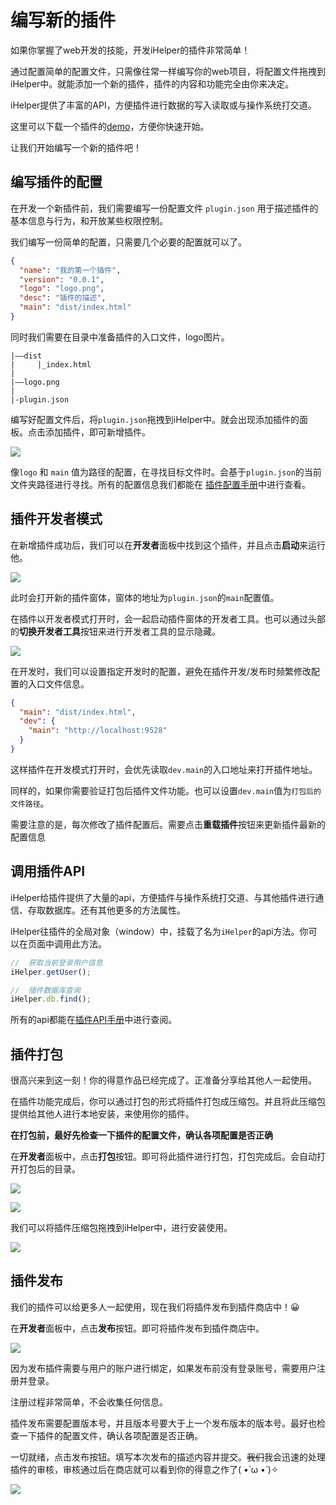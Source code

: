 # 编写新的插件

如果你掌握了web开发的技能，开发iHelper的插件非常简单！

通过配置简单的配置文件，只需像往常一样编写你的web项目，将配置文件拖拽到iHelper中。就能添加一个新的插件，插件的内容和功能完全由你来决定。

iHelper提供了丰富的API，方便插件进行数据的写入读取或与操作系统打交道。

这里可以下载一个插件的[demo](https://ihelper-1253668581.cos.ap-nanjing.myqcloud.com/iHelper-plugin.rar)，方便你快速开始。

让我们开始编写一个新的插件吧！

## 编写插件的配置

在开发一个新插件前，我们需要编写一份配置文件 `plugin.json` 用于描述插件的基本信息与行为，和开放某些权限控制。

我们编写一份简单的配置，只需要几个必要的配置就可以了。

```json
{
  "name": "我的第一个插件",
  "version": "0.0.1",
  "logo": "logo.png",
  "desc": "插件的描述",
  "main": "dist/index.html"
}
```

同时我们需要在目录中准备插件的入口文件，logo图片。

```
|——dist
|     |_index.html
|
|——logo.png
|
|-plugin.json
```

编写好配置文件后，将`plugin.json`拖拽到iHelper中。就会出现添加插件的面板。点击添加插件，即可新增插件。

![](../../assets/image/new-plugin/1.png)


像`logo` 和 `main` 值为路径的配置，在寻找目标文件时。会基于`plugin.json`的当前文件夹路径进行寻找。所有的配置信息我们都能在 [插件配置手册](./plugin-config.md)中进行查看。

##  插件开发者模式

在新增插件成功后，我们可以在**开发者**面板中找到这个插件，并且点击**启动**来运行他。

![](../../assets/image/new-plugin/2.png)

此时会打开新的插件窗体，窗体的地址为`plugin.json`的`main`配置值。

在插件以开发者模式打开时，会一起启动插件窗体的开发者工具。也可以通过头部的**切换开发者工具**按钮来进行开发者工具的显示隐藏。

![](../../assets/image/new-plugin/2-1.png)

在开发时，我们可以设置指定开发时的配置，避免在插件开发/发布时频繁修改配置的入口文件信息。

```json
{
  "main": "dist/index.html",
  "dev": {
    "main": "http://localhost:9528"
  }
}
```

这样插件在开发模式打开时，会优先读取`dev.main`的入口地址来打开插件地址。

同样的，如果你需要验证打包后插件文件功能。也可以设置`dev.main`值为`打包后的文件路径`。

需要注意的是，每次修改了插件配置后。需要点击**重载插件**按钮来更新插件最新的配置信息

##  调用插件API

iHelper给插件提供了大量的api，方便插件与操作系统打交道、与其他插件进行通信、存取数据库。还有其他更多的方法属性。

iHelper往插件的全局对象（window）中，挂载了名为`iHelper`的api方法。你可以在页面中调用此方法。

```js
//  获取当前登录用户信息
iHelper.getUser();

//  插件数据库查询
iHelper.db.find();
```

所有的api都能在[插件API手册](../../api/README.md)中进行查阅。

##  插件打包

很高兴来到这一刻！你的得意作品已经完成了。正准备分享给其他人一起使用。

在插件功能完成后，你可以通过打包的形式将插件打包成压缩包。并且将此压缩包提供给其他人进行本地安装，来使用你的插件。

**在打包前，最好先检查一下插件的配置文件，确认各项配置是否正确**

在**开发者**面板中，点击**打包**按钮。即可将此插件进行打包，打包完成后。会自动打开打包后的目录。

![](../../assets/image/new-plugin/3.png)

![](../../assets/image/new-plugin/3-1.png)

我们可以将插件压缩包拖拽到iHelper中，进行安装使用。

![](../../assets/image/new-plugin/3-2.png)

##  插件发布

我们的插件可以给更多人一起使用，现在我们将插件发布到插件商店中！😀

在**开发者**面板中，点击**发布**按钮。即可将插件发布到插件商店中。

![](../../assets/image/new-plugin/4.png)

因为发布插件需要与用户的账户进行绑定，如果发布前没有登录账号，需要用户注册并登录。

注册过程非常简单，不会收集任何信息。

插件发布需要配置版本号，并且版本号要大于上一个发布版本的版本号。最好也检查一下插件的配置文件，确认各项配置是否正确。

一切就绪，点击发布按钮。填写本次发布的描述内容并提交。~~我们~~我会迅速的处理插件的审核，审核通过后在商店就可以看到你的得意之作了( •̀ ω •́ )✧

![](../../assets/image/new-plugin/5.png)
